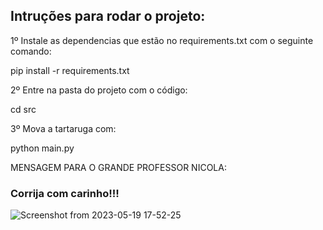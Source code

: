 ## Intruções para rodar o projeto:

1º Instale as dependencias que estão no requirements.txt com o seguinte comando:

pip install -r requirements.txt

2º Entre na pasta do projeto com o código:

cd src

3º Mova a tartaruga com:

python main.py

MENSAGEM PARA O GRANDE PROFESSOR NICOLA:

### Corrija com carinho!!!



![Screenshot from 2023-05-19 17-52-25](https://github.com/henriquemarlon/prova1-m6/assets/89201795/e6880c1d-6289-48cc-8960-a2c4137e9a54)
